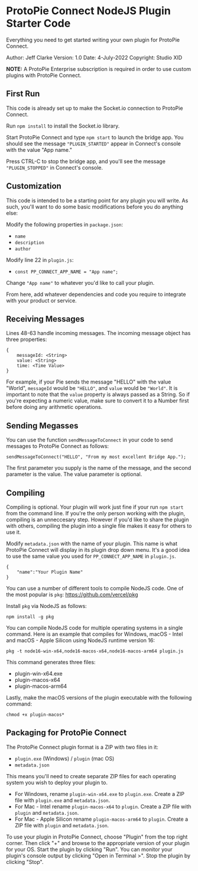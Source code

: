 # ProtoPie Connect NodeJS Plugin Starter Code

Everything you need to get started writing your own plugin for ProtoPie Connect.

Author: 	Jeff Clarke
Version:	1.0
Date:		4-July-2022
Copyright: 	Studio XID

**NOTE:** A ProtoPie Enterprise subscription is required in order to use custom plugins with ProtoPie Connect.

## First Run

This code is already set up to make the Socket.io connection to ProtoPie Connect. 

Run `npm install` to install the Socket.io library.

Start ProtoPie Connect and type `npm start` to launch the bridge app.  You should see the message `"PLUGIN_STARTED"` appear in Connect's console with the value "App name."

Press CTRL-C to stop the bridge app, and you'll see the message `"PLUGIN_STOPPED"` in Connect's console.

## Customization

This code is intended to be a starting point for any plugin you will write.  As such, you'll want to do some basic modifications before you do anything else:

Modify the following properties in `package.json`:
* `name`
* `description`
* `author`

Modify line 22 in `plugin.js`:

* `const PP_CONNECT_APP_NAME = "App name";`

Change `"App name"` to whatever you'd like to call your plugin.

From here, add whatever dependencies and code you require to integrate with your product or service.

## Receiving Messages

Lines 48-63 handle incoming messages.  The incoming message object has three properties:

```
{
	messageId: <String>
	value: <String>
	time: <Time Value>
}
```

For example, if your Pie sends the message "HELLO" with the value "World", `messageId` would be `"HELLO"`, and `value` would be `"World"`. It is important to note that the `value` property is always passed as a String.  So if you're expecting a numeric value, make sure to convert it to a Number first before doing any arithmetic operations. 

## Sending Megasses

You can use the function `sendMessageToConnect` in your code to send messages to ProtoPie Connect as follows:

`sendMessageToConnect("HELLO", "From my most excellent Bridge App.");`

The first parameter you supply is the name of the message, and the second parameter is the value. The value parameter is optional.

## Compiling

Compiling is optional.  Your plugin will work just fine if your run `npm start` from the command line.  If you're the only person working with the plugin, compiling is an unneccesary step.  However if you'd like to share the plugin with others, compiling the plugin into a single file makes it easy for others to use it.

Modify `metadata.json` with the name of your plugin.  This name is what ProtoPie Connect will display in its plugin drop down menu. It's a good idea to use the same value you used for `PP_CONNECT_APP_NAME` in `plugin.js`.

```
{
	"name":"Your Plugin Name"
}
```

You can use a number of different tools to compile NodeJS code.  One of the most popular is `pkg`:
https://github.com/vercel/pkg

Install `pkg` via NodeJS as follows:

`npm install -g pkg`

You can compile NodeJS code for multiple operating systems in a single command.  Here is an example that compiles for Windows, macOS - Intel and macOS - Apple Silicon using NodeJS runtime version 16:

`pkg -t node16-win-x64,node16-macos-x64,node16-macos-arm64 plugin.js`

This command generates three files:

* plugin-win-x64.exe
* plugin-macos-x64
* plugin-macos-arm64

Lastly, make the macOS versions of the plugin executable with the following command:

`chmod +x plugin-macos*`

## Packaging for ProtoPie Connect

The ProtoPie Connect plugin format is a ZIP with two files in it:
* `plugin.exe` (Windows) / `plugin` (mac OS)
* `metadata.json`

This means you'll need to create separate ZIP files for each operating system you wish to deploy your plugin to.

* For Windows, rename `plugin-win-x64.exe` to `plugin.exe`.  Create a ZIP file with `plugin.exe` and `metadata.json`.
* For Mac - Intel rename `plugin-macos-x64` to `plugin`. Create a ZIP file with `plugin` and `metadata.json`.
* For Mac - Apple Silicon rename `plugin-macos-arm64` to `plugin`. Create a ZIP file with `plugin` and `metadata.json`.

To use your plugin in ProtoPie Connect, choose "Plugin" from the top right corner. Then click "+" and browse to the appropriate version of your plugin for your OS.  Start the plugin by clicking "Run".  You can monitor your plugin's console output by clicking "Open in Terminal >". Stop the plugin by clicking "Stop".




